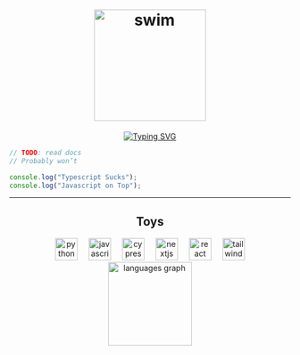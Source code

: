 <h1 align="center">
  <img src="https://files.catbox.moe/zngpfe.gif" height="200" alt="swim">
</h1>

<p align="center">
<a href="https://git.io/typing-svg"><img src="https://readme-typing-svg.herokuapp.com?font=Fira+Code&weight=200&duration=2500&pause=500&color=3B7577&center=true&vCenter=true&width=435&lines=Haii+%3AD%2C+I%60m+Sandy;I+liek+javascript+and+vintage+teal+%3A3" alt="Typing SVG" /></a>
<p>

<!-- <h3 align="center">Hobbyist Dev</h3> -->

```js
// TODO: read docs
// Probably won’t

console.log("Typescript Sucks");
console.log("Javascript on Top");
```

<hr>

<h2 align="center">Toys</h2>

<div align="center">
  <img src="https://cdn.jsdelivr.net/gh/devicons/devicon/icons/python/python-original.svg" height="40" alt="python logo"  />
  <img width="12" />
  <img src="https://cdn.jsdelivr.net/gh/devicons/devicon/icons/javascript/javascript-original.svg" height="40" alt="javascript logo"  />
  <img width="12" />
  <img src="https://cdn.simpleicons.org/cypress/69D3A7" height="40" alt="cypress logo"  />
  <img width="12" />
  <img src="https://cdn.jsdelivr.net/gh/devicons/devicon/icons/nextjs/nextjs-original.svg" height="40" alt="nextjs logo"  />
  <img width="12" />
  <img src="https://cdn.jsdelivr.net/gh/devicons/devicon/icons/react/react-original.svg" height="40" alt="react logo"  />
  <img width="12" />
  <img src="https://cdn.simpleicons.org/tailwindcss/06B6D4" height="40" alt="tailwindcss logo"  />
</div>

<div align="center">
  <img src="https://github-readme-stats.vercel.app/api/top-langs?username=SndyM9&locale=en&hide_title=false&layout=compact&card_width=320&langs_count=5&theme=nord&hide_border=false&order=2&custom_title=Fav%20Toys" height="150" alt="languages graph"  />
</div>

